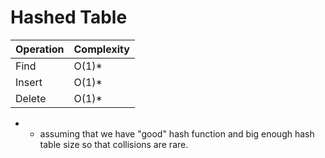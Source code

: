 # Hashed Table

|Operation                  |Complexity         |
|---------------------------|-------------------|
|Find                       |O(1)*              |
|Insert                     |O(1)*              |
|Delete                     |O(1)*              |

* - assuming that we have "good" hash function and big enough hash table size so that collisions are rare. 
